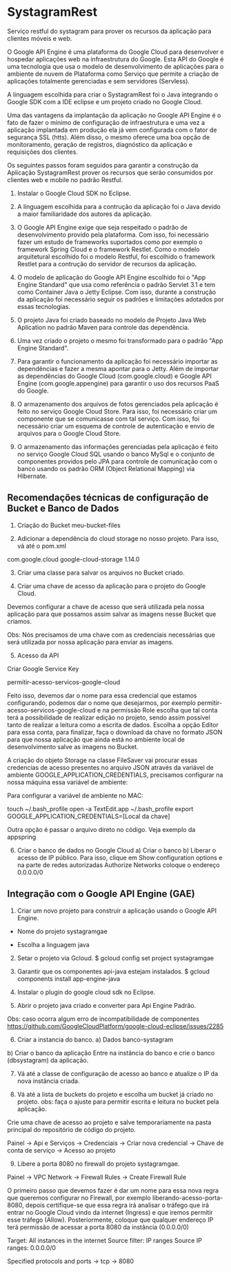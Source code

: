 # SystagramRest
Serviço restful do systagram para prover os recursos da aplicação para clientes móveis e web. 

O Google API Engine é uma plataforma do Google Cloud para desenvolver e hospedar aplicações web na infraestrutura do Google. Esta API do Google é uma tecnologia que usa o modelo de desenvolvimento de aplicações para o ambiente de nuvem de Plataforma como Serviço que permite a criação de aplicações totalmente gerenciadas e sem servidores (Servless). 

A linguagem escolhida para criar o SystagramRest foi o Java integrando o Google SDK com a IDE eclipse e um projeto criado no Google Cloud. 

Uma das vantagens da implantação da aplicação no Google API Engine é o fato de fazer o mínimo de configuração de infraestrutura e uma vez a aplicação implantada em produção ela já vem configurada com o fator de segurança SSL (htts). Além disso, o mesmo oferece uma boa opção de monitoramento, geração de registros, diagnóstico da aplicação e requisições dos clientes. 

Os seguintes passos foram seguidos para garantir a construção da Aplicação SystagramRest prover os recursos que serão consumidos por clientes web e mobile no padrão Restful. 

1. Instalar o Google Cloud SDK no Eclipse. 

2. A linguagem escolhida para a contrução da aplicação foi o Java devido a maior familiaridade dos autores da aplicação. 

3. O Google API Engine exige que seja respeitado o padrão de desenvolvimento provido pela plataforma. Com isso, foi necessário fazer um estudo de frameworks suportados como por exemplo o framework Spring Cloud e o framework Restlet. Como o modelo arquitetural escolhido foi o modelo Restful, foi escolhido o framework Restlet para a contrução do servidor de recursos da aplicação. 

4. O modelo de aplicação do Google API Engine escolhido foi o "App Engine Standard" que usa como referência o padrão Servlet 3.1 e tem como Container Java o Jetty Eclipse. Com isso, durante a construção da aplicação foi necessário seguir os padrões e limitações adotados por essas tecnologias. 

5. O projeto Java foi criado baseado no modelo de Projeto Java Web Aplication no padrão Maven para controle das dependência. 

6. Uma vez criado o projeto o mesmo foi transformado para o padrão "App Engine Standard".

7. Para garantir o funcionamento da aplicação foi necessário importar as dependências e fazer a mesma apontar para o Jetty. Além de importar as dependências do Google Cloud (com.google.cloud) e Google API Engine (com.google.appengine) para garantir o uso dos recursos PaaS do Google. 

8. O armazenamento dos arquivos de fotos gerenciados pela aplicação é feito no serviço Google Cloud Store. Para isso, foi necessário criar um componente que se comunicasse com tal serviço. Com isso, foi necessário criar um esquema de controle de autenticação e envio de arquivos para o Google Cloud Store. 

9. O armazenamento das informações gerenciadas pela aplicação é feito no serviço Google Cloud SQL usando o banco MySql e o conjunto de componentes providos pelo JPA para controle de comunicação com o banco usando os padrão ORM (Object Relational Mapping) via Hibernate. 


Recomendações técnicas de configuração de Bucket e Banco de Dados
---

1. Criação do Bucket 
meu-bucket-files

2. Adicionar a dependência do cloud storage no nosso projeto. Para isso, vá até o pom.xml

<dependency>
    <groupId>com.google.cloud</groupId>
    <artifactId>google-cloud-storage</artifactId>
    <version>1.14.0</version>
</dependency>

3. Criar uma classe para salvar os arquivos no Bucket criado. 

4. Criar uma chave de acesso da aplicação para o projeto do Google Cloud. 

Devemos configurar a chave de acesso que será utilizada pela nossa aplicação para que possamos assim salvar as imagens nesse Bucket que criamos.

Obs: Nós precisamos de uma chave com as credenciais necessárias que será utilizada por nossa aplicação para enviar as imagens.

5. Acesso da API

Criar Google Service Key

permitir-acesso-servicos-google-cloud

Feito isso, devemos dar o nome para essa credencial que estamos configurando, podemos dar o nome que desejarmos, por exemplo permitir-acesso-servicos-google-cloud e na permissão Role escolha que tal conta terá a possibilidade de realizar edição no projeto, sendo assim possível tanto de realizar a leitura como a escrita de dados. Escolha a opção Editor para essa conta, para finalizar, faça o download da chave no formato JSON para que nossa aplicação que ainda está no ambiente local de desenvolvimento salve as imagens no Bucket.

A criação do objeto Storage na classe FileSaver vai procurar essas credencias de acesso presentes no arquivo JSON através da variável de ambiente GOOGLE_APPLICATION_CREDENTIALS, precisamos configurar na nossa máquina essa variável de ambiente:

Para configurar a variável de ambiente no MAC:  

touch ~/.bash_profile
open -a TextEdit.app ~/.bash_profile
export GOOGLE_APPLICATION_CREDENTIALS=[Local da chave]

Outra opção é passar o arquivo direto no código. Veja exemplo da appspring

6. Criar o banco de dados no Google Cloud
a) Criar o banco
b) Liberar o acesso de IP público. Para isso, clique em Show configuration options e na parte de redes autorizadas Authorize Networks coloque o endereço 0.0.0.0/0

Integração com o Google API Engine (GAE)
---
1. Criar um novo projeto para construir a aplicação usando o Google API Engine. 
* Nome do projeto
systagramgae

* Escolha a linguagem java

2. Setar o projeto via Gcloud.
$ gcloud config set project systagramgae

3. Garantir que os componentes api-java estejam instalados.
$ gcloud components install app-engine-java

4. Instalar o plugin do google cloud sdk no Eclipse.

5. Abrir o projeto java criado e converter para Api Engine Padrão.

Obs: caso ocorra algum erro de incompatibilidade de componentes
https://github.com/GoogleCloudPlatform/google-cloud-eclipse/issues/2285

6. Criar a instancia do banco.
a) Dados
banco-systagram

b) Criar o banco da aplicação 
Entre na instância do banco e crie o banco (dbsystagram) da aplicação. 

7. Vá até a classe de configuração de acesso ao banco e atualize o IP da nova instância criada.

8. Vá até a lista de buckets do projeto e escolha um bucket já criado no projeto. 
obs: faça o ajuste para permitir escrita e leitura no bucket pela aplicação. 

Crie uma chave de acesso ao projeto e salve temporariamente na pasta principal do repositório de código do projeto.

Painel -> Api e Serviços -> Credenciais -> Criar nova credencial -> Chave de conta de serviço -> Acesso ao projeto

9. Libere a porta 8080 no firewall do projeto systagramgae.

Painel -> VPC Network -> Firewall Rules -> Create Firewall Rule

O primeiro passo que devemos fazer é dar um nome para essa nova regra que queremos configurar no Firewall, por exemplo liberando-acesso-porta-8080, depois certifique-se que essa regra irá analisar o tráfego que irá entrar no Google Cloud vindo da internet (Ingress) e que iremos permitir esse tráfego (Allow). Posteriormente, coloque que qualquer endereço IP terá permissão de acessar a porta 8080 da instância (0.0.0.0/0)

Target: All instances in the internet
Source filter: IP ranges
Source IP ranges: 0.0.0.0/0

Specified protocols and ports -> tcp -> 8080
